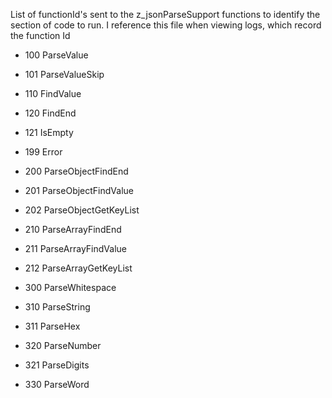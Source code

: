List of functionId's sent to the z_jsonParseSupport functions to identify the section of code to run. I reference this file when viewing logs, which record the function Id

- 100	ParseValue
- 101	ParseValueSkip
- 110	FindValue
- 120	FindEnd
- 121	IsEmpty
- 199	Error

- 200	ParseObjectFindEnd
- 201	ParseObjectFindValue
- 202	ParseObjectGetKeyList
- 210	ParseArrayFindEnd
- 211	ParseArrayFindValue
- 212	ParseArrayGetKeyList

- 300	ParseWhitespace
- 310	ParseString
- 311	ParseHex
- 320	ParseNumber
- 321	ParseDigits
- 330	ParseWord
